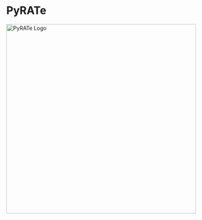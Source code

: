 # PyRATe
<img width="500" height="500" alt="PyRATe Logo" src="https://github.com/user-attachments/assets/da99cf74-a2a5-484f-86c6-36d7bb24a6d7" />
